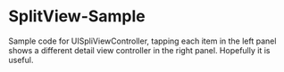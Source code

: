 SplitView-Sample
================

Sample code for UISpliViewController, tapping each item in the left panel shows a different detail view controller in the right panel.
Hopefully it is useful.

